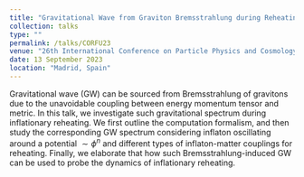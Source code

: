 ```yaml
---
title: "Gravitational Wave from Graviton Bremsstrahlung during Reheating"
collection: talks
type: ""
permalink: /talks/CORFU23
venue: "26th International Conference on Particle Physics and Cosmology (COSMO 2023)"
date: 13 September 2023 
location: "Madrid, Spain"
---
```


Gravitational wave (GW) can be sourced from Bremsstrahlung of gravitons due to  the unavoidable coupling between energy momentum tensor and metric.  In this talk, we investigate such  gravitational spectrum during inflationary reheating. We first outline the computation formalism, and then study the corresponding  GW spectrum considering inflaton oscillating around a potential $\sim \phi^{n}$ and different types of inflaton-matter couplings for reheating. Finally, we elaborate that how such Bremsstrahlung-induced GW can be used to probe the dynamics of inflationary reheating.
